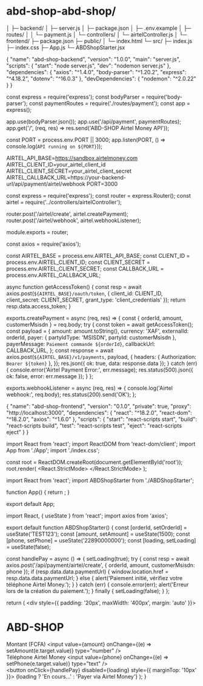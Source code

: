 # abd-shop-abd-shop/
│
├─ backend/
│   ├─ server.js
│   ├─ package.json
│   ├─ .env.example
│   ├─ routes/
│   │   └─ payment.js
│   └─ controllers/
│       └─ airtelController.js
│
└─ frontend/
    ├─ package.json
    ├─ public/
    │   └─ index.html
    └─ src/
        ├─ index.js
        ├─ index.css
        ├─ App.js
        └─ ABDShopStarter.jsx

{
  "name": "abd-shop-backend",
  "version": "1.0.0",
  "main": "server.js",
  "scripts": {
    "start": "node server.js",
    "dev": "nodemon server.js"
  },
  "dependencies": {
    "axios": "^1.4.0",
    "body-parser": "^1.20.2",
    "express": "^4.18.2",
    "dotenv": "^16.0.3"
  },
  "devDependencies": {
    "nodemon": "^2.0.22"
  }
}


const express = require('express');
const bodyParser = require('body-parser');
const paymentRoutes = require('./routes/payment');
const app = express();

app.use(bodyParser.json());
app.use('/api/payment', paymentRoutes);
app.get('/', (req, res) => res.send('ABD-SHOP Airtel Money API'));

const PORT = process.env.PORT || 3000;
app.listen(PORT, () => console.log(`API running on ${PORT}`));

AIRTEL_API_BASE=https://sandbox.airtelmoney.com
AIRTEL_CLIENT_ID=your_airtel_client_id
AIRTEL_CLIENT_SECRET=your_airtel_client_secret
AIRTEL_CALLBACK_URL=https://your-backend-url/api/payment/airtel/webhook
PORT=3000


const express = require('express');
const router = express.Router();
const airtel = require('../controllers/airtelController');

router.post('/airtel/create', airtel.createPayment);
router.post('/airtel/webhook', airtel.webhookListener);

module.exports = router;


const axios = require('axios');

const AIRTEL_BASE = process.env.AIRTEL_API_BASE;
const CLIENT_ID = process.env.AIRTEL_CLIENT_ID;
const CLIENT_SECRET = process.env.AIRTEL_CLIENT_SECRET;
const CALLBACK_URL = process.env.AIRTEL_CALLBACK_URL;

async function getAccessToken() {
  const resp = await axios.post(`${AIRTEL_BASE}/oauth/token`, {
    client_id: CLIENT_ID,
    client_secret: CLIENT_SECRET,
    grant_type: 'client_credentials'
  });
  return resp.data.access_token;
}

exports.createPayment = async (req, res) => {
  const { orderId, amount, customerMsisdn } = req.body;
  try {
    const token = await getAccessToken();
    const payload = {
      amount: amount.toString(),
      currency: 'XAF',
      externalId: orderId,
      payer: { partyIdType: 'MSISDN', partyId: customerMsisdn },
      payerMessage: `Paiement commande ${orderId}`,
      callbackUrl: CALLBACK_URL,
    };
    const response = await axios.post(`${AIRTEL_BASE}/v1/payments`, payload, {
      headers: { Authorization: `Bearer ${token}` },
    });
    res.json({ ok: true, data: response.data });
  } catch (err) {
    console.error('Airtel Payment Error:', err.message);
    res.status(500).json({ ok: false, error: err.message });
  }
};

exports.webhookListener = async (req, res) => {
  console.log('Airtel webhook:', req.body);
  res.status(200).send('OK');
};



{
  "name": "abd-shop-frontend",
  "version": "0.1.0",
  "private": true,
  "proxy": "http://localhost:3000",
  "dependencies": {
    "react": "^18.2.0",
    "react-dom": "^18.2.0",
    "axios": "^1.6.0"
  },
  "scripts": {
    "start": "react-scripts start",
    "build": "react-scripts build",
    "test": "react-scripts test",
    "eject": "react-scripts eject"
  }
}


<!DOCTYPE html>
<html lang="fr">
<head>
  <meta charset="UTF-8" />
  <meta name="viewport" content="width=device-width, initial-scale=1.0" />
  <title>ABD-SHOP</title>
</head>
<body>
  <div id="root"></div>
</body>
</html>


import React from 'react';
import ReactDOM from 'react-dom/client';
import App from './App';
import './index.css';

const root = ReactDOM.createRoot(document.getElementById('root'));
root.render(
  <React.StrictMode>
    <App />
  </React.StrictMode>
);


import React from 'react';
import ABDShopStarter from './ABDShopStarter';

function App() {
  return <ABDShopStarter />;
}

export default App;


import React, { useState } from 'react';
import axios from 'axios';

export default function ABDShopStarter() {
  const [orderId, setOrderId] = useState('TEST123');
  const [amount, setAmount] = useState(1500);
  const [phone, setPhone] = useState('22890000000');
  const [loading, setLoading] = useState(false);

  const handlePay = async () => {
    setLoading(true);
    try {
      const resp = await axios.post('/api/payment/airtel/create', {
        orderId,
        amount,
        customerMsisdn: phone
      });
      if (resp.data.data.paymentUrl) {
        window.location.href = resp.data.data.paymentUrl;
      } else {
        alert('Paiement initié, vérifiez votre téléphone Airtel Money.');
      }
    } catch (err) {
      console.error(err);
      alert('Erreur lors de la création du paiement.');
    } finally {
      setLoading(false);
    }
  };

  return (
    <div style={{ padding: '20px', maxWidth: '400px', margin: 'auto' }}>
      <h1>ABD-SHOP</h1>
      <div>
        <label>Montant (FCFA)</label>
        <input value={amount} onChange={(e) => setAmount(e.target.value)} type="number" />
      </div>
      <div>
        <label>Téléphone Airtel Money</label>
        <input value={phone} onChange={(e) => setPhone(e.target.value)} type="text" />
      </div>
      <button onClick={handlePay} disabled={loading} style={{ marginTop: '10px' }}>
        {loading ? 'En cours...' : 'Payer via Airtel Money'}
      </button>
    </div>
  );
}